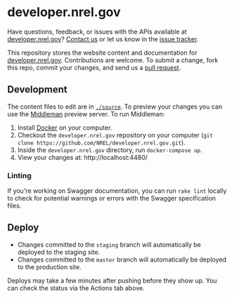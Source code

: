 # developer.nrel.gov

Have questions, feedback, or issues with the APIs available at [developer.nrel.gov](https://developer.nrel.gov/)? [Contact us](https://developer.nrel.gov/contact/) or let us know in the [issue tracker](https://github.com/NREL/developer.nrel.gov/issues).

This repository stores the website content and documentation for [developer.nrel.gov](https://developer.nrel.gov). Contributions are welcome. To submit a change, fork this repo, commit your changes, and send us a [pull request](https://help.github.com/articles/using-pull-requests).

## Development

The content files to edit are in [`./source`](https://github.com/NREL/developer.nrel.gov/tree/master/source). To preview your changes you can use the [Middleman](https://middlemanapp.com) preview server. To run Middleman:

1. Install [Docker](https://www.docker.com/community-edition) on your computer.
2. Checkout the `developer.nrel.gov` repository on your computer (`git clone https://github.com/NREL/developer.nrel.gov.git`).
3. Inside the `developer.nrel.gov` directory, run `docker-compose up`.
4. View your changes at: http://localhost:4480/

### Linting

If you're working on Swagger documentation, you can run `rake lint` locally to check for potential warnings or errors with the Swagger specification files.

## Deploy

- Changes committed to the `staging` branch will automatically be deployed to the staging site.
- Changes committed to the `master` branch will automatically be deployed to the production site.

Deploys may take a few minutes after pushing before they show up. You can check the status via the Actions tab above.
